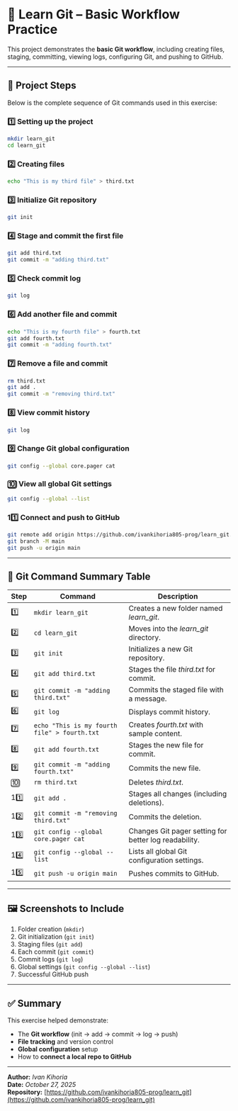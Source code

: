 # 🧭 Learn Git – Basic Workflow Practice

This project demonstrates the **basic Git workflow**, including creating files, staging, committing, viewing logs, configuring Git, and pushing to GitHub.

---

## 📂 Project Steps

Below is the complete sequence of Git commands used in this exercise:

### 1️⃣ Setting up the project
```bash
mkdir learn_git
cd learn_git
```

### 2️⃣ Creating files
```bash
echo "This is my third file" > third.txt
```

### 3️⃣ Initialize Git repository
```bash
git init
```

### 4️⃣ Stage and commit the first file
```bash
git add third.txt
git commit -m "adding third.txt"
```

### 5️⃣ Check commit log
```bash
git log
```

### 6️⃣ Add another file and commit
```bash
echo "This is my fourth file" > fourth.txt
git add fourth.txt
git commit -m "adding fourth.txt"
```

### 7️⃣ Remove a file and commit
```bash
rm third.txt
git add .
git commit -m "removing third.txt"
```

### 8️⃣ View commit history
```bash
git log
```

### 9️⃣ Change Git global configuration
```bash
git config --global core.pager cat
```

### 🔟 View all global Git settings
```bash
git config --global --list
```

### 11️⃣ Connect and push to GitHub
```bash
git remote add origin https://github.com/ivankihoria805-prog/learn_git.git
git branch -M main
git push -u origin main
```

---

## 🧾 Git Command Summary Table

| **Step** | **Command** | **Description** |
|-----------|--------------|-----------------|
| 1️⃣ | `mkdir learn_git` | Creates a new folder named *learn_git*. |
| 2️⃣ | `cd learn_git` | Moves into the *learn_git* directory. |
| 3️⃣ | `git init` | Initializes a new Git repository. |
| 4️⃣ | `git add third.txt` | Stages the file *third.txt* for commit. |
| 5️⃣ | `git commit -m "adding third.txt"` | Commits the staged file with a message. |
| 6️⃣ | `git log` | Displays commit history. |
| 7️⃣ | `echo "This is my fourth file" > fourth.txt` | Creates *fourth.txt* with sample content. |
| 8️⃣ | `git add fourth.txt` | Stages the new file for commit. |
| 9️⃣ | `git commit -m "adding fourth.txt"` | Commits the new file. |
| 🔟 | `rm third.txt` | Deletes *third.txt*. |
| 11️⃣ | `git add .` | Stages all changes (including deletions). |
| 12️⃣ | `git commit -m "removing third.txt"` | Commits the deletion. |
| 13️⃣ | `git config --global core.pager cat` | Changes Git pager setting for better log readability. |
| 14️⃣ | `git config --global --list` | Lists all global Git configuration settings. |
| 15️⃣ | `git push -u origin main` | Pushes commits to GitHub. |

---

## 🖼️ Screenshots to Include
1. Folder creation (`mkdir`)
2. Git initialization (`git init`)
3. Staging files (`git add`)
4. Each commit (`git commit`)
5. Commit logs (`git log`)
6. Global settings (`git config --global --list`)
7. Successful GitHub push

---

## ✅ Summary

This exercise helped demonstrate:
- The **Git workflow** (init → add → commit → log → push)
- **File tracking** and version control
- **Global configuration** setup
- How to **connect a local repo to GitHub**

---

**Author:** *Ivan Kihoria*  
**Date:** *October 27, 2025*  
**Repository:** [https://github.com/ivankihoria805-prog/learn_git](https://github.com/ivankihoria805-prog/learn_git)
